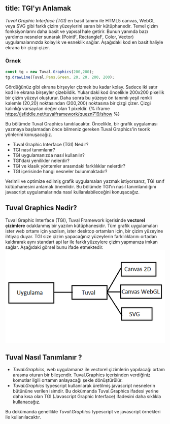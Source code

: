 title: TGI'yı Anlamak
---

*Tuval Graphic Interface (TGI)* en basit tanımı ile HTML5 canvas, WebGL veya SVG gibi farklı çizim yüzeylerini saran bir kütüphanedir. Temel çizim fonksiyonlarını daha basit ve yapısal hale getirir. Bunun yanında bazı yardımcı nesneler sunarak (PointF, RectangleF, Color, Vector) uygulamalarınızda kolaylık ve esneklik sağlar. Aşağıdaki kod en basit haliyle ekrana bir çizgi çizer.

### Örnek
```typescript
const tg = new Tuval.Graphics(200,200);
tg.drawLine(Tuval.Pens.Green, 20, 20, 200, 200);
```
Gördüğünüz gibi ekrana birşeyler çizmek bu kadar kolay. Sadece iki satır kod ile ekrana birşeyler çizebildik. Yukarıdaki kod öncelikle 200x200 pixellik bir çizim yüzeyi oluşturur. Daha sonra bu yüzeye ön tanımlı yeşil renkli kalemle  (20,20) noktasından (200,200)  noktasına bir çizgi çizer. Çizgi kalınlığı varsayılan değer olan 1 pixeldir.
{% iframe https://jsfiddle.net/tuvalframework/quezn719/show %}


Bu bölümde Tuval Graphics tanıtılacaktır. Öncelikle, bir grafik uygulaması yazmaya başlamadan önce bilmeniz gereken Tuval Graphics'in teorik yönlerini konuşacağız.
- Tuval Graphic Interface (TGI) Nedir?
- TGI nasıl tanımlanır?
- TGI uygulamanızda nasıl kullanılır?
- TGI'daki yenilikler nelerdir?
- TGI ve klasik yöntemler arasındaki farklılıklar nelerdir?
- TGI içerisinde hangi nesneler bulunmaktadır?

Verimli ve optimize edilmiş grafik uygulamaları yazmak istiyorsanız, TGI sınıf kütüphanesini anlamak önemlidir. Bu bölümde TGI'ın nasıl tanımlandığını javascript uygulamalarında nasıl kullanılabileceğini konuşacağız.

## Tuval Graphics Nedir?
Tuval Graphic Interface (TGI), Tuval Framework içerisinde **vectorel çizimlere** odaklanmış bir yazılım kütüphanesidir.
Tüm grafik uygulamaları ister web ortamı için yazılsın, ister desktop ortamları için, bir çizim yüzeyine ihtiyaç duyar. TGI size çizim yapacağınız yüzeylerin farklılıklarını ortadan kaldırarak aynı standart api lar ile farklı yüzeylere çizim yapmanıza imkan sağlar. Aşağıdaki görsel bunu ifade etmektedir.
<img src="./images/Picture1.png" width="529" height="294" />

## Tuval Nasıl Tanımlanır ?
- *Tuval.Graphics*, web uygulamanız ile vectorel çizimlerin yapılacağı ortam arasına oturan bir bileşendir. Tuval.Graphics içerisinden verdiğiniz komutlar ilgili ortamın anlayacağı şekle dönüştürülür.
- *Tuval.Graphics* typescript kullanılarak üretilmiş javascript nesnelerin bütününe verilen isimdir. Bu dokümanda Tuval.Graphics ifadesi yerine daha kısa olan TGI (Javascript Graphic Interface) ifadesini daha sıklıkla kullanacağız.

Bu dokümanda genellikle *Tuval.Graphics* typescript ve javascript örnekleri ile kullanılacaktır.
